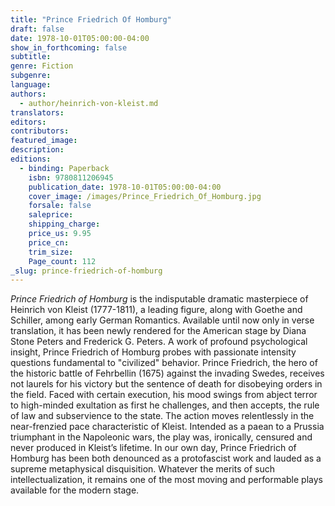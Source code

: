 ```yaml
---
title: "Prince Friedrich Of Homburg"
draft: false
date: 1978-10-01T05:00:00-04:00
show_in_forthcoming: false
subtitle:
genre: Fiction
subgenre:
language:
authors:
  - author/heinrich-von-kleist.md
translators:
editors:
contributors:
featured_image:
description:
editions:
  - binding: Paperback
    isbn: 9780811206945
    publication_date: 1978-10-01T05:00:00-04:00
    cover_image: /images/Prince_Friedrich_Of_Homburg.jpg
    forsale: false
    saleprice:
    shipping_charge:
    price_us: 9.95
    price_cn:
    trim_size:
    Page_count: 112
_slug: prince-friedrich-of-homburg
---
```


_Prince Friedrich of Homburg_ is the indisputable dramatic masterpiece of Heinrich von Kleist (1777-1811), a leading figure, along with Goethe and Schiller, among early German Romantics. Available until now only in verse translation, it has been newly rendered for the American stage by Diana Stone Peters and Frederick G. Peters. A work of profound psychological insight, Prince Friedrich of Homburg probes with passionate intensity questions fundamental to "civilized" behavior. Prince Friedrich, the hero of the historic battle of Fehrbellin (1675) against the invading Swedes, receives not laurels for his victory but the sentence of death for disobeying orders in the field. Faced with certain execution, his mood swings from abject terror to high-minded exultation as first he challenges, and then accepts, the rule of law and subservience to the state. The action moves relentlessly in the near-frenzied pace characteristic of Kleist. Intended as a paean to a Prussia triumphant in the Napoleonic wars, the play was, ironically, censured and never produced in Kleist’s lifetime. In our own day, Prince Friedrich of Homburg has been both denounced as a protofascist work and lauded as a supreme metaphysical disquisition. Whatever the merits of such intellectualization, it remains one of the most moving and performable plays available for the modern stage.

